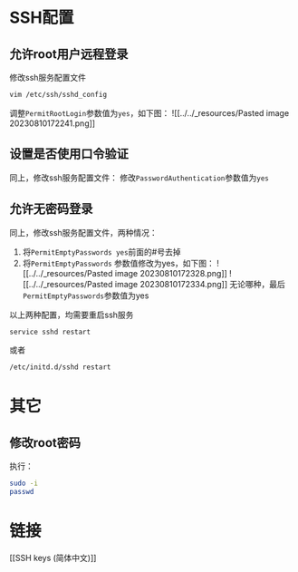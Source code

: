 
# SSH配置

## 允许root用户远程登录

修改ssh服务配置文件
```sh
vim /etc/ssh/sshd_config
```
调整`PermitRootLogin`参数值为`yes`，如下图：
![[../../_resources/Pasted image 20230810172241.png]]

## 设置是否使用口令验证

同上，修改ssh服务配置文件：
修改`PasswordAuthentication`参数值为`yes`

## 允许无密码登录

同上，修改ssh服务配置文件，两种情况：
1. 将`PermitEmptyPasswords yes`前面的#号去掉
2. 将`PermitEmptyPasswords` 参数值修改为yes，如下图：
![[../../_resources/Pasted image 20230810172328.png]]
![[../../_resources/Pasted image 20230810172334.png]]
无论哪种，最后`PermitEmptyPasswords`参数值为yes

以上两种配置，均需要重启ssh服务
```sh
service sshd restart  
```
或者
```sh
/etc/initd.d/sshd restart
```
# 其它

## 修改root密码

执行：
```sh
sudo -i
passwd
```

# 链接

[[SSH keys (简体中文)]]